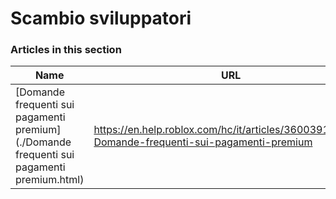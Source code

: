 # Scambio sviluppatori  
### Articles in this section
Name|URL
-|-
[Domande frequenti sui pagamenti premium](./Domande frequenti sui pagamenti premium.html) |https://en.help.roblox.com/hc/it/articles/360039178532-Domande-frequenti-sui-pagamenti-premium
